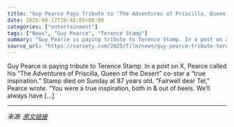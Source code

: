 ```yaml
---
title: "Guy Pearce Pays Tribute to ‘The Adventures of Priscilla, Queen of the Desert’ Co-Star Terence Stamp: ‘You Were a True Inspiration, Both in and Out of Heels’"
date: 2025-08-17T20:48:05+08:00
categories: ["entertainment"]
tags: ["News", "Guy Pearce", "Terence Stamp"]
summary: "Guy Pearce is paying tribute to Terence Stamp. In a post on X, Pearce called his &#8220;The Adventures of Priscilla, Queen of the Desert&#8221; co-star a &#8220;true inspiration.&#8221; Stamp died on "
source_url: "https://variety.com/2025/film/news/guy-pearce-tribute-terence-stamp-adventures-of-priscilla-1236491555/"
---
```


Guy Pearce is paying tribute to Terence Stamp. In a post on X, Pearce called his &#8220;The Adventures of Priscilla, Queen of the Desert&#8221; co-star a &#8220;true inspiration.&#8221; Stamp died on Sunday at 87 years old. “Fairwell dear Tel,” Pearce wrote. “You were a true inspiration, both in &#38; out of heels. We’ll always have [&#8230;]

---

*来源: [原文链接](https://variety.com/2025/film/news/guy-pearce-tribute-terence-stamp-adventures-of-priscilla-1236491555/)*
